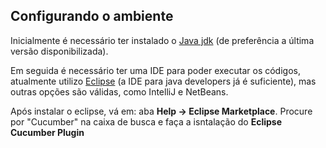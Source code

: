 ## Configurando o ambiente

Inicialmente é necessário ter instalado o [Java jdk](https://www.oracle.com/java/technologies/downloads/) (de preferência a última versão disponibilizada).

Em seguida é necessário ter uma IDE para poder executar os códigos, atualmente utilizo [Eclipse](https://www.eclipse.org/downloads/) (a IDE para java developers já é suficiente), mas outras opções são válidas, como IntelliJ e NetBeans.

Após instalar o eclipse, vá em: aba **Help -> Eclipse Marketplace**. Procure por "Cucumber" na caixa de busca e faça a isntalação do **Eclipse Cucumber Plugin**
